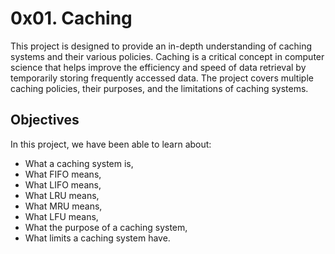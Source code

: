 # 0x01. Caching
This project is designed to provide an in-depth understanding of caching systems and their various policies. Caching is a critical concept in computer science that helps improve the efficiency and speed of data retrieval by temporarily storing frequently accessed data. The project covers multiple caching policies, their purposes, and the limitations of caching systems.

## Objectives

In this project, we have been able to learn about:
* What a caching system is,
* What FIFO means,
* What LIFO means,
* What LRU means,
* What MRU means,
* What LFU means,
* What the purpose of a caching system,
* What limits a caching system have.